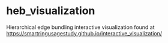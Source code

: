 # heb_visualization
Hierarchical edge bundling interactive visualization found at https://smartringusagestudy.github.io/interactive_visualization/
